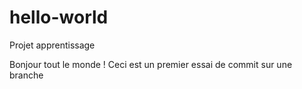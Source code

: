 # hello-world
Projet apprentissage


Bonjour tout le monde !
Ceci est un premier essai de commit sur une branche
